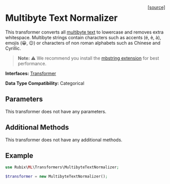 <span style="float:right;"><a href="https://github.com/RubixML/RubixML/blob/master/src/Transformers/MultibyteTextNormalizer.php">[source]</a></span>

# Multibyte Text Normalizer
This transformer converts all [multibyte text](https://www.php.net/manual/en/intro.mbstring.php) to lowercase and removes extra whitespace. Multibyte strings contain characters such as accents (é, è, à), emojis (😀, 😉) or characters of non roman alphabets such as Chinese and Cyrillic.

> **Note:** ⚠️ We recommend you install the [mbstring extension](https://www.php.net/manual/en/book.mbstring.php) for best performance.
 
**Interfaces:** [Transformer](api.md#transformer)

**Data Type Compatibility:** Categorical

## Parameters
This transformer does not have any parameters.

## Additional Methods
This transformer does not have any additional methods.

## Example
```php
use Rubix\ML\Transformers\MultibyteTextNormalizer;

$transformer = new MultibyteTextNormalizer();
```

